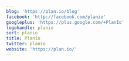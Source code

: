 ```yaml
---
blog: 'https://plan.io/blog'
facebook: 'http://facebook.com/planio'
googleplus: 'https://plus.google.com/+PlanIo'
logohandle: planio
sort: planio
title: Planio
twitter: planio
website: 'https://plan.io/'
---
```

